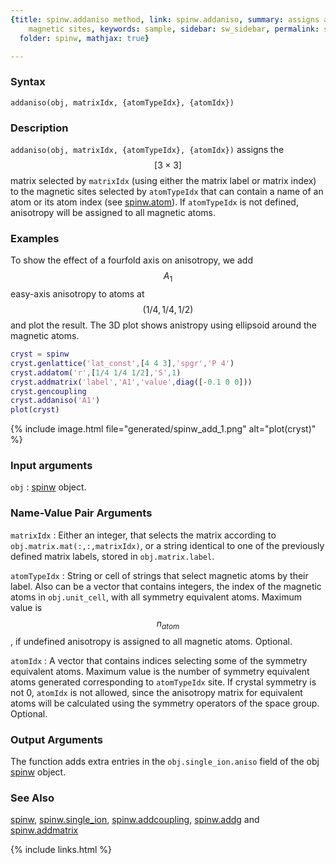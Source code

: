 ```yaml
---
{title: spinw.addaniso method, link: spinw.addaniso, summary: assigns anisotropy to
    magnetic sites, keywords: sample, sidebar: sw_sidebar, permalink: spinw_addaniso,
  folder: spinw, mathjax: true}

---
```

  
### Syntax
  
`addaniso(obj, matrixIdx, {atomTypeIdx}, {atomIdx})`
  
### Description
  
`addaniso(obj, matrixIdx, {atomTypeIdx}, {atomIdx})` assigns the
$$[3\times 3]$$ matrix selected by `matrixIdx` (using either the matrix
label or matrix index) to the magnetic sites selected by `atomTypeIdx`
that can contain a name of an atom or its atom index (see [spinw.atom](spinw_atom)).
If `atomTypeIdx` is not defined, anisotropy will be assigned to all
magnetic atoms.
  
### Examples
  
To show the effect of a fourfold axis on anisotropy, we add $$A_1$$
easy-axis anisotropy to atoms at $$(1/4,1/4,1/2)$$ and plot the result. The
3D plot shows anistropy using ellipsoid around the magnetic atoms.
 
```matlab
cryst = spinw
cryst.genlattice('lat_const',[4 4 3],'spgr','P 4')
cryst.addatom('r',[1/4 1/4 1/2],'S',1)
cryst.addmatrix('label','A1','value',diag([-0.1 0 0]))
cryst.gencoupling
cryst.addaniso('A1')
plot(cryst)
```
 
{% include image.html file="generated/spinw_add_1.png" alt="plot(cryst)" %}
  
### Input arguments
 
`obj`
: [spinw](spinw) object.
 
### Name-Value Pair Arguments
  
`matrixIdx`
: Either an integer, that selects the matrix according to
  `obj.matrix.mat(:,:,matrixIdx)`, or a string identical to one
  of the previously defined matrix labels, stored in
  `obj.matrix.label`.
  
`atomTypeIdx`
: String or cell of strings that select magnetic atoms by
  their label. Also can be a vector that contains integers, the index of
  the magnetic atoms in `obj.unit_cell`, with all symmetry equivalent
  atoms. Maximum value is $$n_{atom}$$, if undefined anisotropy is assigned to
  all magnetic atoms. Optional.
 
`atomIdx`
: A vector that contains indices selecting some of the
  symmetry equivalent atoms. Maximum value is the number of symmetry
  equivalent atoms generated corresponding to `atomTypeIdx` site. If
  crystal symmetry is not 0, `atomIdx` is not allowed, since the
  anisotropy matrix for equivalent atoms will be calculated using the
  symmetry operators of the space group. Optional.
  
### Output Arguments
  
The function adds extra entries in the `obj.single_ion.aniso` field of the
obj [spinw](spinw) object.
  
### See Also
  
[spinw](spinw), [spinw.single_ion](spinw_single_ion), [spinw.addcoupling](spinw_addcoupling), [spinw.addg](spinw_addg) and [spinw.addmatrix](spinw_addmatrix)
 

{% include links.html %}
